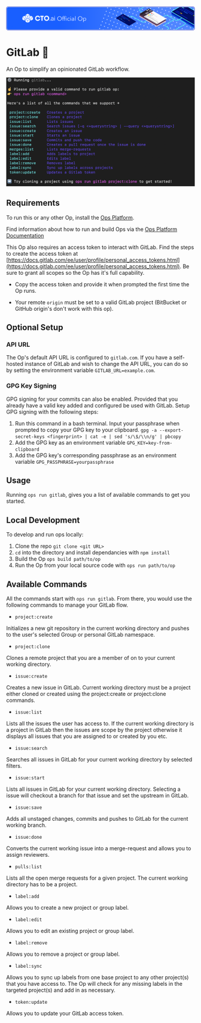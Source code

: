 ![](https://raw.githubusercontent.com/cto-ai/gitlab/master/assets/banner.png)

# GitLab 🚀

An Op to simplify an opinionated GitLab workflow.

![GitLab Op](https://github.com/cto-ai/GitLab/blob/master/screens/gitlab.png?raw=true)

## Requirements

To run this or any other Op, install the [Ops Platform](https://cto.ai/platform).

Find information about how to run and build Ops via the [Ops Platform Documentation](https://cto.ai/docs/overview)

This Op also requires an access token to interact with GitLab. Find the steps to create the access token at [https://docs.gitlab.com/ee/user/profile/personal_access_tokens.html](https://docs.gitlab.com/ee/user/profile/personal_access_tokens.html). Be sure to grant all scopes so the Op has it's full capability.

* Copy the access token and provide it when prompted the first time the Op runs.
  
* Your remote `origin` must be set to a valid GitLab project (BitBucket or GitHub origin's don't work with this op).

## Optional Setup

### API URL

The Op's default API URL is configured to `gitlab.com`. If you have a self-hosted instance of GitLab and wish to change the API URL, you can do so by setting the environment variable `GITLAB_URL=example.com`.

### GPG Key Signing

GPG signing for your commits can also be enabled. Provided that you already have a valid key added and configured be used with GitLab. Setup GPG signing with the following steps:

  1. Run this command in a bash terminal. Input your passphrase when prompted to copy your GPG key to your clipboard. `gpg -a --export-secret-keys <fingerprint> | cat -e | sed 's/\$/\\n/g' | pbcopy`
  2. Add the GPG key as an environment variable `GPG_KEY=key-from-clipboard`
  3. Add the GPG key's corresponding passphrase as an environment variable `GPG_PASSPHRASE=yourpassphrase`

## Usage

Running `ops run gitlab`, gives you a list of available commands to get you started.

## Local Development

To develop and run ops locally:

  1. Clone the repo `git clone <git URL>`
  2. `cd` into the directory and install dependancies with `npm install`
  3. Build the Op `ops build path/to/op`
  4. Run the Op from your local source code with `ops run path/to/op`

## Available Commands

All the commands start with `ops run gitlab`. From there, you would use the following commands to manage your GitLab flow.

* `project:create`

Initializes a new git repository in the current working directory and pushes to the user's selected Group or personal GitLab namespace.

* `project:clone`

Clones a remote project that you are a member of on to your current working directory.

* `issue:create`

Creates a new issue in GitLab. Current working directory must be a project either cloned or created using the project:create or project:clone commands.

* `issue:list`

Lists all the issues the user has access to. If the current working directory is a project in GitLab then the issues are scope by the project otherwise it displays all issues that you are assigned to or created by you etc.

* `issue:search`

Searches all issues in GitLab for your current working directory by selected filters.

* `issue:start`

Lists all issues in GitLab for your current working directory. Selecting a issue will checkout a branch for that issue and set the upstream in GitLab.

* `issue:save`

Adds all unstaged changes, commits and pushes to GitLab for the current working branch.

* `issue:done`

Converts the current working issue into a merge-request and allows you to assign reviewers.

* `pulls:list`

Lists all the open merge requests for a given project. The current working directory has to be a project.

* `label:add`

Allows you to create a new project or group label.

* `label:edit`

Allows you to edit an existing project or group label.

* `label:remove`

Allows you to remove a project or group label.

* `label:sync`

Allows you to sync up labels from one base project to any other project(s) that you have access to. The Op will check for any missing labels in the targeted project(s) and add in as necessary.

* `token:update`

Allows you to update your GitLab access token.
